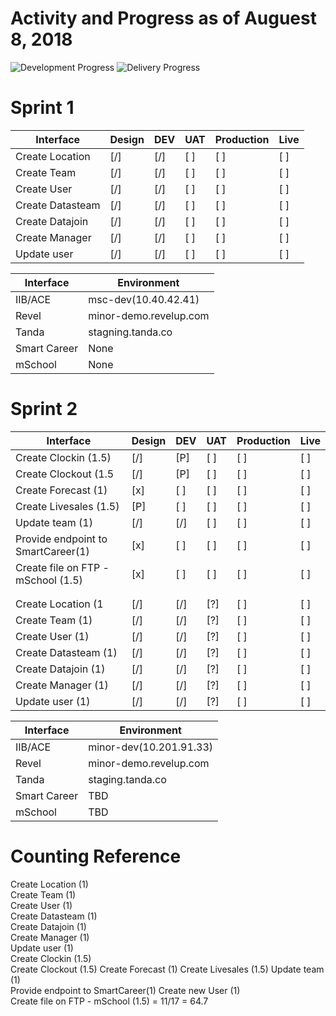 # Activity and Progress as of Auguest 8, 2018

![Development Progress](http://progressed.io/bar/64?title=development "Development Progress")
![Delivery Progress](http://progressed.io/bar/0?title=delivery "Delivery Progress")

# Sprint 1

| Interface | Design | DEV | UAT | Production | Live |
| --------- | ------ | --- | --- | ---------- | ---- |
| Create Location       | [/] | [/] | [ ] | [ ] | [ ] |
| Create Team           | [/] | [/] | [ ] | [ ] | [ ] |
| Create User           | [/] | [/] | [ ] | [ ] | [ ] |
| Create Datasteam      | [/] | [/] | [ ] | [ ] | [ ] |
| Create Datajoin       | [/] | [/] | [ ] | [ ] | [ ] |
| Create Manager        | [/] | [/] | [ ] | [ ] | [ ] |
| Update user           | [/] | [/] | [ ] | [ ] | [ ] |

| Interface    | Environment                |
| -----------  | -------------------------- |
| IIB/ACE      | msc-dev(10.40.42.41)     |
| Revel        | minor-demo.revelup.com     |
| Tanda        | stagning.tanda.co          |
| Smart Career | None |
| mSchool      | None |

# Sprint 2

| Interface | Design | DEV | UAT | Production | Live |
| --------- | ------ | --- | --- | ---------- | ---- |
| Create Clockin (1.5)               | [/] | [P] | [ ] | [ ] | [ ] |
| Create Clockout (1.5               | [/] | [P] | [ ] | [ ] | [ ] |
| Create Forecast (1)                | [x] | [ ] | [ ] | [ ] | [ ] |
| Create Livesales (1.5)             | [P] | [ ] | [ ] | [ ] | [ ] |
| Update team (1)                    | [/] | [/] | [ ] | [ ] | [ ] |
| Provide endpoint to SmartCareer(1) | [x] | [ ] | [ ] | [ ] | [ ] |
| Create file on FTP - mSchool (1.5) | [x] | [ ] | [ ] | [ ] | [ ] |
| |
| |
| Create Location (1       | [/] | [/] | [?] | [ ] | [ ] |
| Create Team (1)          | [/] | [/] | [?] | [ ] | [ ] |
| Create User (1)          | [/] | [/] | [?] | [ ] | [ ] |
| Create Datasteam (1)     | [/] | [/] | [?] | [ ] | [ ] |
| Create Datajoin (1)      | [/] | [/] | [?] | [ ] | [ ] |
| Create Manager (1)       | [/] | [/] | [?] | [ ] | [ ] |
| Update user (1)          | [/] | [/] | [?] | [ ] | [ ] |



| Interface    | Environment                |
| -----------  | -------------------------- |
| IIB/ACE      | minor-dev(10.201.91.33)     |
| Revel        | minor-demo.revelup.com     |
| Tanda        | staging.tanda.co          |
| Smart Career | TBD |
| mSchool      | TBD |


# Counting Reference 
Create Location (1)     
Create Team (1)          
Create User (1)          
Create Datasteam (1)     
Create Datajoin (1)      
Create Manager (1)       
Update user (1)          
Create Clockin (1.5)  
Create Clockout (1.5)
Create Forecast (1)
Create Livesales (1.5)
Update team (1)       
Provide endpoint to SmartCareer(1) 
Create new User (1)                
Create file on FTP - mSchool (1.5) 
= 11/17 = 64.7